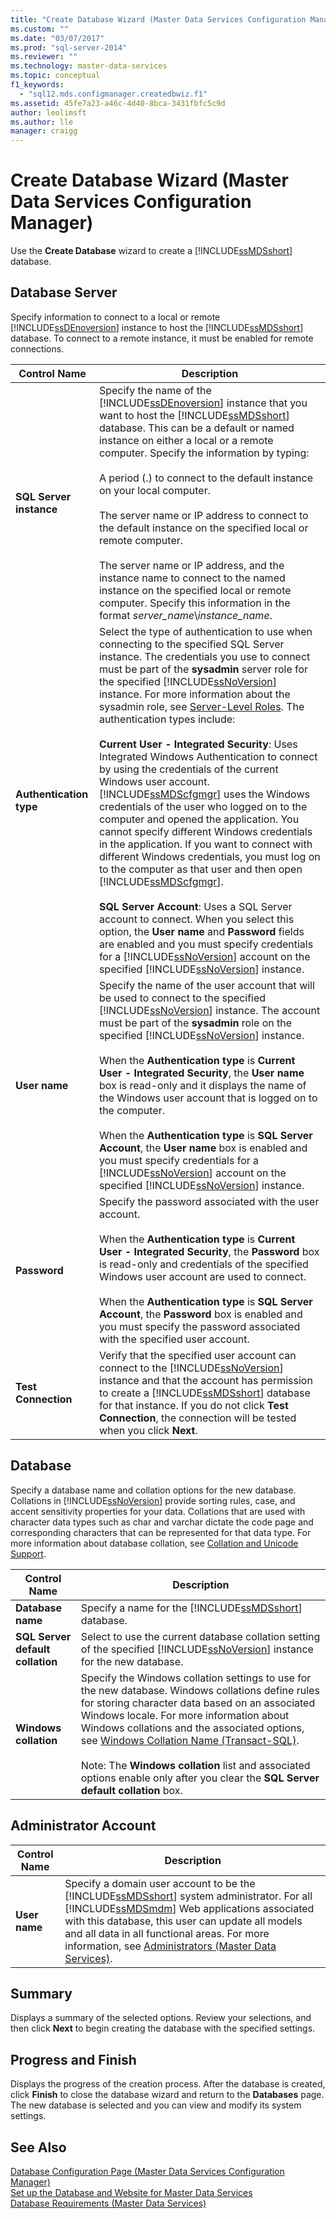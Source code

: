 ```yaml
---
title: "Create Database Wizard (Master Data Services Configuration Manager) | Microsoft Docs"
ms.custom: ""
ms.date: "03/07/2017"
ms.prod: "sql-server-2014"
ms.reviewer: ""
ms.technology: master-data-services
ms.topic: conceptual
f1_keywords: 
  - "sql12.mds.configmanager.createdbwiz.f1"
ms.assetid: 45fe7a23-a46c-4d40-8bca-3431fbfc5c9d
author: leolimsft
ms.author: lle
manager: craigg
---
```

# Create Database Wizard (Master Data Services Configuration Manager)
  Use the **Create Database** wizard to create a [!INCLUDE[ssMDSshort](../includes/ssmdsshort-md.md)] database.  
  
## Database Server  
 Specify information to connect to a local or remote [!INCLUDE[ssDEnoversion](../includes/ssdenoversion-md.md)] instance to host the [!INCLUDE[ssMDSshort](../includes/ssmdsshort-md.md)] database. To connect to a remote instance, it must be enabled for remote connections.  
  
|Control Name|Description|  
|------------------|-----------------|  
|**SQL Server instance**|Specify the name of the [!INCLUDE[ssDEnoversion](../includes/ssdenoversion-md.md)] instance that you want to host the [!INCLUDE[ssMDSshort](../includes/ssmdsshort-md.md)] database. This can be a default or named instance on either a local or a remote computer. Specify the information by typing:<br /><br /> A period (.) to connect to the default instance on your local computer.<br /><br /> The server name or IP address to connect to the default instance on the specified local or remote computer.<br /><br /> The server name or IP address, and the instance name to connect to the named instance on the specified local or remote computer. Specify this information in the format *server_name*\\*instance_name*.|  
|**Authentication type**|Select the type of authentication to use when connecting to the specified SQL Server instance. The credentials you use to connect must be part of the **sysadmin** server role for the specified [!INCLUDE[ssNoVersion](../includes/ssnoversion-md.md)] instance. For more information about the sysadmin role, see [Server-Level Roles](../relational-databases/security/authentication-access/server-level-roles.md). The authentication types include:<br /><br /> **Current User - Integrated Security**: Uses Integrated Windows Authentication to connect by using the credentials of the current Windows user account. [!INCLUDE[ssMDScfgmgr](../includes/ssmdscfgmgr-md.md)] uses the Windows credentials of the user who logged on to the computer and opened the application. You cannot specify different Windows credentials in the application. If you want to connect with different Windows credentials, you must log on to the computer as that user and then open [!INCLUDE[ssMDScfgmgr](../includes/ssmdscfgmgr-md.md)].<br /><br /> **SQL Server Account**: Uses a SQL Server account to connect. When you select this option, the **User name** and **Password** fields are enabled and you must specify credentials for a [!INCLUDE[ssNoVersion](../includes/ssnoversion-md.md)] account on the specified [!INCLUDE[ssNoVersion](../includes/ssnoversion-md.md)] instance.|  
|**User name**|Specify the name of the user account that will be used to connect to the specified [!INCLUDE[ssNoVersion](../includes/ssnoversion-md.md)] instance. The account must be part of the **sysadmin** role on the specified [!INCLUDE[ssNoVersion](../includes/ssnoversion-md.md)] instance.<br /><br /> When the **Authentication type** is **Current User - Integrated Security**, the **User name** box is read-only and it displays the name of the Windows user account that is logged on to the computer.<br /><br /> When the **Authentication type** is **SQL Server Account**, the **User name** box is enabled and you must specify credentials for a [!INCLUDE[ssNoVersion](../includes/ssnoversion-md.md)] account on the specified [!INCLUDE[ssNoVersion](../includes/ssnoversion-md.md)] instance.|  
|**Password**|Specify the password associated with the user account.<br /><br /> When the **Authentication type** is **Current User - Integrated Security**, the **Password** box is read-only and credentials of the specified Windows user account are used to connect.<br /><br /> When the **Authentication type** is **SQL Server Account**, the **Password** box is enabled and you must specify the password associated with the specified user account.|  
|**Test Connection**|Verify that the specified user account can connect to the [!INCLUDE[ssNoVersion](../includes/ssnoversion-md.md)] instance and that the account has permission to create a [!INCLUDE[ssMDSshort](../includes/ssmdsshort-md.md)] database for that instance. If you do not click **Test Connection**, the connection will be tested when you click **Next**.|  
  
## Database  
 Specify a database name and collation options for the new database. Collations in [!INCLUDE[ssNoVersion](../includes/ssnoversion-md.md)] provide sorting rules, case, and accent sensitivity properties for your data. Collations that are used with character data types such as char and varchar dictate the code page and corresponding characters that can be represented for that data type. For more information about database collation, see [Collation and Unicode Support](../relational-databases/collations/collation-and-unicode-support.md).  
  
|Control Name|Description|  
|------------------|-----------------|  
|**Database name**|Specify a name for the [!INCLUDE[ssMDSshort](../includes/ssmdsshort-md.md)] database.|  
|**SQL Server default collation**|Select to use the current database collation setting of the specified [!INCLUDE[ssNoVersion](../includes/ssnoversion-md.md)] instance for the new database.|  
|**Windows collation**|Specify the Windows collation settings to use for the new database. Windows collations define rules for storing character data based on an associated Windows locale. For more information about Windows collations and the associated options, see [Windows Collation Name &#40;Transact-SQL&#41;](/sql/t-sql/statements/windows-collation-name-transact-sql).<br /><br /> Note: The **Windows collation** list and associated options enable only after you clear the **SQL Server default collation** box.|  
  
## Administrator Account  
  
|Control Name|Description|  
|------------------|-----------------|  
|**User name**|Specify a domain user account to be the [!INCLUDE[ssMDSshort](../includes/ssmdsshort-md.md)] system administrator. For all [!INCLUDE[ssMDSmdm](../includes/ssmdsmdm-md.md)] Web applications associated with this database, this user can update all models and all data in all functional areas. For more information, see [Administrators &#40;Master Data Services&#41;](administrators-master-data-services.md).|  
  
## Summary  
 Displays a summary of the selected options. Review your selections, and then click **Next** to begin creating the database with the specified settings.  
  
## Progress and Finish  
 Displays the progress of the creation process. After the database is created, click **Finish** to close the database wizard and return to the **Databases** page. The new database is selected and you can view and modify its system settings.  
  
## See Also  
 [Database Configuration Page &#40;Master Data Services Configuration Manager&#41;](../../2014/master-data-services/database-configuration-page-master-data-services-configuration-manager.md)   
 [Set up the Database and Website for Master Data Services](../../2014/master-data-services/set-up-the-database-and-website-for-master-data-services.md)   
 [Database Requirements &#40;Master Data Services&#41;](install-windows/database-requirements-master-data-services.md)  
  
  
